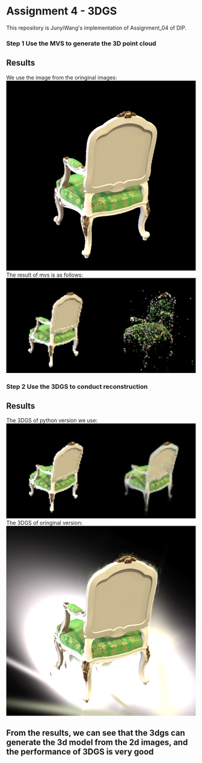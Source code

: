 # Assignment 4 - 3DGS

This repository is JunyiWang's implementation of Assignment_04 of DIP. 

### Step 1 Use the MVS to generate the 3D point cloud
## Results
We use the image from the oringinal images:
<img src="result/orin.png" alt="alt text" width="800">
The result of mvs is as follows:
<img src="result/mvs.png" alt="alt text" width="800">

### Step 2 Use the 3DGS to conduct reconstruction
## Results
The 3DGS of python version we use:
<img src="result/3dgs_p.png" alt="alt text" width="800">
The 3DGS of oringinal version:
<img src="result/3dgs.png" alt="alt text" width="800">

## From the results, we can see that the 3dgs can generate the 3d model from the 2d images, and the performance of 3DGS is very good